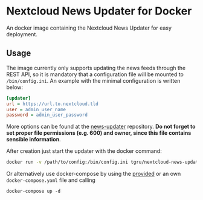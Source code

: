 # Nextcloud News Updater for Docker

An docker image containing the Nextcloud News Updater for easy deployment.

## Usage

The image currently only supports updating the news feeds through the REST API, so it is mandatory that a configuration file will be mounted to `/bin/config.ini`. An example with the minimal configuration is written below:

```ini
[updater]
url = https://url.to.nextcloud.tld
user = admin_user_name
password = admin_user_password
```

More options can be found at the [news-updater](https://github.com/nextcloud/news-updater#Usage) repository. **Do not forget to set proper file permissions (e.g. 600) and owner, since this file contains sensible information**.

After creation just start the updater with the docker command:

```bash
docker run -v /path/to/config:/bin/config.ini tgru/nextcloud-news-updater
```

Or alternatively use docker-compose by using the [provided](https://github.com/tgru/docker-nextcloud-news-updater/blob/master/docker-compose.yaml) or an own `docker-compose.yaml` file and calling

    docker-compose up -d

